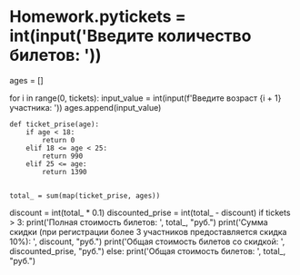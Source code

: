 # Homework.pytickets = int(input('Введите количество билетов: '))


ages = []


for i in range(0, tickets):
    input_value = int(input(f'Введите возраст {i + 1} участника: '))
    ages.append(input_value)


    def ticket_prise(age):
        if age < 18:
            return 0
        elif 18 <= age < 25:
            return 990
        elif 25 <= age:
            return 1390


    total_ = sum(map(ticket_prise, ages))


discount = int(total_ * 0.1)
discounted_prise = int(total_ - discount)
if tickets > 3:
    print('Полная стоимость билетов: ', total_, "руб.")
    print('Сумма скидки (при регистрации более 3 участников предоставляется скидка 10%): ', discount, "руб.")
    print('Общая стоимость билетов со скидкой: ', discounted_prise, "руб.")
else:
    print('Общая стоимость билетов: ', total_, "руб.")
